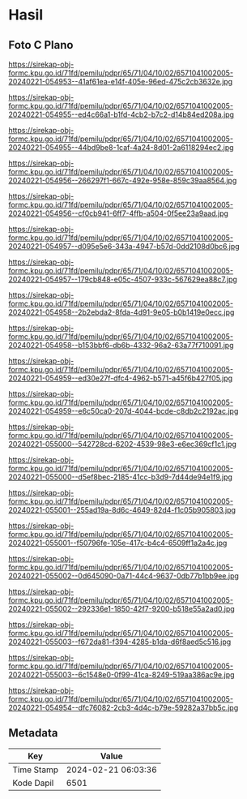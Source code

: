 # Hasil

## Foto C Plano

https://sirekap-obj-formc.kpu.go.id/71fd/pemilu/pdpr/65/71/04/10/02/6571041002005-20240221-054953--41af61ea-e14f-405e-96ed-475c2cb3632e.jpg

https://sirekap-obj-formc.kpu.go.id/71fd/pemilu/pdpr/65/71/04/10/02/6571041002005-20240221-054955--ed4c66a1-b1fd-4cb2-b7c2-d14b84ed208a.jpg

https://sirekap-obj-formc.kpu.go.id/71fd/pemilu/pdpr/65/71/04/10/02/6571041002005-20240221-054955--44bd9be8-1caf-4a24-8d01-2a6118294ec2.jpg

https://sirekap-obj-formc.kpu.go.id/71fd/pemilu/pdpr/65/71/04/10/02/6571041002005-20240221-054956--266297f1-667c-492e-958e-859c39aa8564.jpg

https://sirekap-obj-formc.kpu.go.id/71fd/pemilu/pdpr/65/71/04/10/02/6571041002005-20240221-054956--cf0cb941-6ff7-4ffb-a504-0f5ee23a9aad.jpg

https://sirekap-obj-formc.kpu.go.id/71fd/pemilu/pdpr/65/71/04/10/02/6571041002005-20240221-054957--d095e5e6-343a-4947-b57d-0dd2108d0bc6.jpg

https://sirekap-obj-formc.kpu.go.id/71fd/pemilu/pdpr/65/71/04/10/02/6571041002005-20240221-054957--179cb848-e05c-4507-933c-567629ea88c7.jpg

https://sirekap-obj-formc.kpu.go.id/71fd/pemilu/pdpr/65/71/04/10/02/6571041002005-20240221-054958--2b2ebda2-8fda-4d91-9e05-b0b1419e0ecc.jpg

https://sirekap-obj-formc.kpu.go.id/71fd/pemilu/pdpr/65/71/04/10/02/6571041002005-20240221-054958--b153bbf6-db6b-4332-96a2-63a77f710091.jpg

https://sirekap-obj-formc.kpu.go.id/71fd/pemilu/pdpr/65/71/04/10/02/6571041002005-20240221-054959--ed30e27f-dfc4-4962-b571-a45f6b427f05.jpg

https://sirekap-obj-formc.kpu.go.id/71fd/pemilu/pdpr/65/71/04/10/02/6571041002005-20240221-054959--e6c50ca0-207d-4044-bcde-c8db2c2192ac.jpg

https://sirekap-obj-formc.kpu.go.id/71fd/pemilu/pdpr/65/71/04/10/02/6571041002005-20240221-055000--542728cd-6202-4539-98e3-e6ec369cf1c1.jpg

https://sirekap-obj-formc.kpu.go.id/71fd/pemilu/pdpr/65/71/04/10/02/6571041002005-20240221-055000--d5ef8bec-2185-41cc-b3d9-7d44de94e1f9.jpg

https://sirekap-obj-formc.kpu.go.id/71fd/pemilu/pdpr/65/71/04/10/02/6571041002005-20240221-055001--255ad19a-8d6c-4649-82d4-f1c05b905803.jpg

https://sirekap-obj-formc.kpu.go.id/71fd/pemilu/pdpr/65/71/04/10/02/6571041002005-20240221-055001--f50796fe-105e-417c-b4c4-6509ff1a2a4c.jpg

https://sirekap-obj-formc.kpu.go.id/71fd/pemilu/pdpr/65/71/04/10/02/6571041002005-20240221-055002--0d645090-0a71-44c4-9637-0db77b1bb9ee.jpg

https://sirekap-obj-formc.kpu.go.id/71fd/pemilu/pdpr/65/71/04/10/02/6571041002005-20240221-055002--292336e1-1850-42f7-9200-b518e55a2ad0.jpg

https://sirekap-obj-formc.kpu.go.id/71fd/pemilu/pdpr/65/71/04/10/02/6571041002005-20240221-055003--f672da81-f394-4285-b1da-d6f8aed5c516.jpg

https://sirekap-obj-formc.kpu.go.id/71fd/pemilu/pdpr/65/71/04/10/02/6571041002005-20240221-055003--6c1548e0-0f99-41ca-8249-519aa386ac9e.jpg

https://sirekap-obj-formc.kpu.go.id/71fd/pemilu/pdpr/65/71/04/10/02/6571041002005-20240221-054954--dfc76082-2cb3-4d4c-b79e-59282a37bb5c.jpg


## Metadata

| Key        | Value               |
| ---------- | ------------------- |
| Time Stamp | 2024-02-21 06:03:36 |
| Kode Dapil | 6501                |



